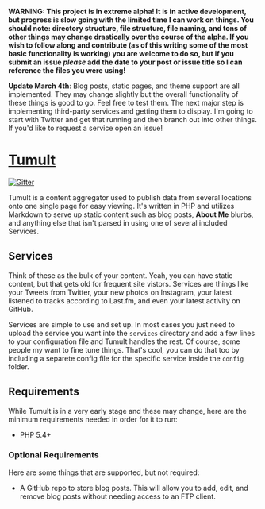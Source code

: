 **WARNING: This project is in extreme alpha! It is in active development, but progress is slow going with the limited time I can work on things. You should note: directory structure, file structure, file naming, and tons of other things may change drastically over the course of the alpha. If you wish to follow along and contribute (as of this writing some of the most basic functionality is working) you are welcome to do so, but if you submit an issue _please_ add the date to your post or issue title so I can reference the files you were using!**

**Update March 4th**: Blog posts, static pages, and theme support are all implemented. They may change slightly but the overall functionality of these things is good to go. Feel free to test them. The next major step is implementing third-party services and getting them to display. I'm going to start with Twitter and get that running and then branch out into other things. If you'd like to request a service open an issue!

# [Tumult](#)

[![Gitter](https://badges.gitter.im/septor/tumult.svg)](https://gitter.im/septor/tumult?utm_source=badge&utm_medium=badge&utm_campaign=pr-badge)

Tumult is a content aggregator used to publish data from several locations onto one single page for easy viewing. It's written in PHP and utilizes Markdown to serve up static content such as blog posts, **About Me** blurbs, and anything else that isn't parsed in using one of several included Services.

## Services

Think of these as the bulk of your content. Yeah, you can have static content, but that gets old for frequent site vistors. Services are things like your Tweets from Twitter, your new photos on Instagram, your latest listened to tracks according to Last.fm, and even your latest activity on GitHub.

Services are simple to use and set up. In most cases you just need to upload the service you want into the `services` directory and add a few lines to your configuration file and Tumult handles the rest. Of course, some people my want to fine tune things. That's cool, you can do that too by including a separete config file for the specific service inside the `config` folder.

## Requirements

While Tumult is in a very early stage and these may change, here are the minimum requirements needed in order for it to run:

* PHP 5.4+

### Optional Requirements

Here are some things that are supported, but not required:

* A GitHub repo to store blog posts. This will allow you to add, edit, and remove blog posts without needing access to an FTP client.
